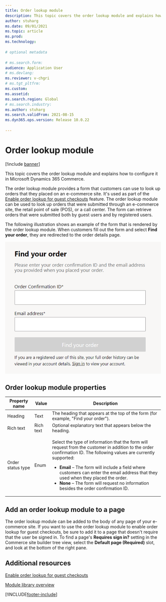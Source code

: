 ```yaml
---
title: Order lookup module
description: This topic covers the order lookup module and explains how to configure it in Microsoft Dynamics 365 Commerce.
author: stuharg
ms.date: 09/01/2021
ms.topic: article
ms.prod: 
ms.technology: 

# optional metadata

# ms.search.form: 
audience: Application User
# ms.devlang: 
ms.reviewer: v-chgri
# ms.tgt_pltfrm: 
ms.custom: 
ms.assetid: 
ms.search.region: Global
# ms.search.industry: 
ms.author: stuharg
ms.search.validFrom: 2021-08-15
ms.dyn365.ops.version: Release 10.0.22

---
```


# Order lookup module

[!include [banner](includes/banner.md)]

This topic covers the order lookup module and explains how to configure it in Microsoft Dynamics 365 Commerce.

The order lookup module provides a form that customers can use to look up orders that they placed on an e-commerce site. It's used as part of the [Enable order lookup for guest checkouts](order-lookup-guest.md) feature. The order lookup module can be used to look up orders that were submitted through an e-commerce site, the retail point of sale (POS), or a call center. The form can retrieve orders that were submitted both by guest users and by registered users.

The following illustration shows an example of the form that is rendered by the order lookup module. When customers fill out the form and select **Find your order**, they are redirected to the order details page.

![Form for the order lookup module on a page.](./media/OrderLookup_module.PNG)

## Order lookup module properties

| Property name     | Value     | Description |
|-------------------|-----------|-------------|
| Heading           | Text      | The heading that appears at the top of the form (for example, "Find your order"). |
| Rich text         | Rich text | Optional explanatory text that appears below the heading. |
| Order status type | Enum      | <p>Select the type of information that the form will request from the customer in addition to the order confirmation ID. The following values are currently supported:</p><ul><li><b>Email</b> – The form will include a field where customers can enter the email address that they used when they placed the order.</li><li><b>None</b> – The form will request no information besides the order confirmation ID.</li></ul> |

## Add an order lookup module to a page

The order lookup module can be added to the body of any page of your e-commerce site. If you want to use the order lookup module to enable order lookup for guest checkouts, be sure to add it to a page that doesn't require that the user be signed in. To find a page's **Requires sign in?** setting in the Commerce site builder tree view, select the **Default page (Required)** slot, and look at the bottom of the right pane.

## Additional resources

[Enable order lookup for guest checkouts](order-lookup-guest.md)

[Module library overview](starter-kit-overview.md)

[!INCLUDE[footer-include](../includes/footer-banner.md)]
